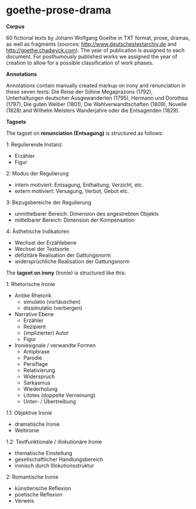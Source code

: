 # goethe-prose-drama


**Corpus**

60 fictional texts by Johann Wolfgang Goethe in TXT format, prose, dramas, as well as fragments (sources: http://www.deutschestextarchiv.de and http://goethe.chadwyck.com).
The year of publication is assigned to each document. For posthumously published works we assigned the year of creation to allow for a possible classification of work phases.


**Annotations**

Annotations contain manually created markup on irony and renunciation in these seven texts: Die Reise der Söhne Megaprazons (1792), Unterhaltungen deutscher Ausgewanderten (1795), Hermann und Dorothea (1797), Die guten Weiber (1801), Die Wahlverwandtschaften (1809), Novelle (1828) and Wilhelm Meisters Wanderjahre oder die Entsagenden (1829).


**Tagsets**

The tagset on **renunciation (Entsagung)** is structured as follows:

1: Regulierende Instanz

- Erzähler
- Figur


2: Modus der Regulierung

- intern motiviert: Entsagung, Enthaltung, Verzicht, etc.
- extern motiviert: Versagung, Verbot, Gebot etc.


3: Bezugsbereiche der Regulierung

- unmittelbarer Bereich: Dimension des angestrebten Objekts
- mittelbarer Bereich: Dimension der Kompensation


4: Ästhetische Indikatoren

- Wechsel der Erzählebene
- Wechsel der Textsorte
- defizitäre Realisation der Gattungsnorm
- widersprüchliche Realisation der Gattungsnorm



The **tagset on irony** (Ironie) is structured like this:

1: Rhetorische Ironie

- Antike Rhetorik
	- simulatio (vortäuschen)
	- dissimulatio (verbergen)
- Narrative Ebene
	- 	Erzähler
	- 	Rezipient
	- 	(implizierter) Autor
	- 	Figur
- Ironiesignale / verwandte Formen
	- 	Antiphrase
	- 	Parodie
	- 	Persiflage
	- 	Relativierung
	- 	Widerspruch
	- 	Sarkasmus
	- 	Wiederholung
	- 	Litotes (doppelte Verneinung)
	- 	Unter- / Übertreibung


1.1: Objektive Ironie

- dramatische Ironie
- Weltironie


1.2: Textfunktionale / illokutionäre Ironie

- thematische Einstellung
- gesellschaftlicher Handlungsbereich
- ironisch durch Illokutionsstruktur


2: Romantische Ironie

- künstlerische Reflexion
- poetische Reflexion
- Verweis
